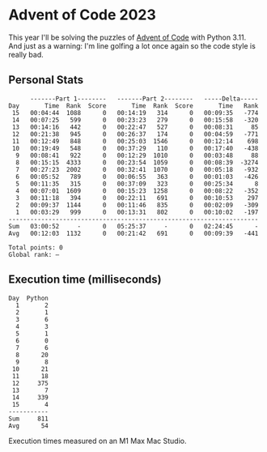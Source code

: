 # Advent of Code 2023

This year I'll be solving the puzzles of [Advent of Code](https://adventofcode.com/2023) with Python 3.11.  
And just as a warning: I'm line golfing a lot once again so the code style is really bad.  

## Personal Stats
```
      -------Part 1--------   -------Part 2--------   -----Delta-----
Day       Time  Rank  Score       Time  Rank  Score       Time   Rank
 15   00:04:44  1088      0   00:14:19   314      0   00:09:35   -774
 14   00:07:25   599      0   00:23:23   279      0   00:15:58   -320
 13   00:14:16   442      0   00:22:47   527      0   00:08:31     85
 12   00:21:38   945      0   00:26:37   174      0   00:04:59   -771
 11   00:12:49   848      0   00:25:03  1546      0   00:12:14    698
 10   00:19:49   548      0   00:37:29   110      0   00:17:40   -438
  9   00:08:41   922      0   00:12:29  1010      0   00:03:48     88
  8   00:15:15  4333      0   00:23:54  1059      0   00:08:39  -3274
  7   00:27:23  2002      0   00:32:41  1070      0   00:05:18   -932
  6   00:05:52   789      0   00:06:55   363      0   00:01:03   -426
  5   00:11:35   315      0   00:37:09   323      0   00:25:34      8
  4   00:07:01  1609      0   00:15:23  1258      0   00:08:22   -352
  3   00:11:18   394      0   00:22:11   691      0   00:10:53    297
  2   00:09:37  1144      0   00:11:46   835      0   00:02:09   -309
  1   00:03:29   999      0   00:13:31   802      0   00:10:02   -197
---------------------------------------------------------------------
Sum   03:00:52     -      0   05:25:37     -      0   02:24:45      -
Avg   00:12:03  1132      0   00:21:42   691      0   00:09:39   -441

Total points: 0
Global rank: –
```

## Execution time (milliseconds)
```
Day  Python
  1       2
  2       1
  3       6
  4       3
  5       1
  6       0
  7       6
  8      20
  9       8
 10      21
 11      18
 12     375
 13       7
 14     339
 15       4
-----------
Sum     811
Avg      54
```

Execution times measured on an M1 Max Mac Studio.
